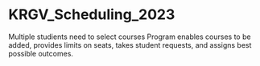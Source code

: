 # KRGV_Scheduling_2023

Multiple studients need to select courses
Program enables courses to be added, provides limits on seats, takes student requests, and assigns best possible outcomes.
